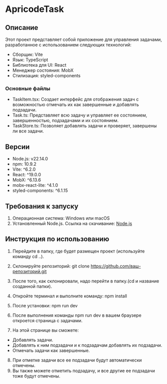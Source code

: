 # ApricodeTask

## Описание

Этот проект представляет собой приложение для управления задачами, разработанное с использованием следующих технологий:

- Сборщик: Vite
- Язык: TypeScript
- Библиотека для UI: React
- Менеджер состояния: MobX
- Стилизация: styled-components

### Основные файлы

- TaskItem.tsx: Создает интерфейс для отображения задач с возможностью отмечать их как завершенные и добавлять подзадачи.
- Task.ts: Представляет всю задачу и управляет ее состоянием, завершенностью, подзадачами и их состоянием.
- TaskStore.ts: Позволяет добавлять задачи и проверяет, завершены ли все задачи.

## Версии

- Node.js: v22.14.0
- npm: 10.9.2
- Vite: ^6.2.0
- React: ^19.0.0
- MobX: ^6.13.6
- mobx-react-lite: ^4.1.0
- styled-components: ^6.1.15

## Требования к запуску

1. Операционная система: Windows или macOS
2. Установленный Node.js. Ссылка на скачивание: [Node.js](https://nodejs.org/en/download)

## Инструкция по использованию

1. Перейдите в папку, где будет размещен проект (используйте команду cd ..).
2. Склонируйте репозиторий:
   git clone https://github.com/ваш-репозиторий.git

3. После того, как склонировали, надо перейти в папку.(cd и название созданной папки).
4. Откройте терминал и выполните команду:
   npm install
5. После установки:
   npm run dev
6. После выполнения команды npm run dev в вашем браузере откроется страница с задачами.
7. На этой странице вы сможете:

- Добавлять задачи.
- Добавлять к ним подзадачи и к подзадачам добавлять их подзадачи.
- Отмечать задачи как завершенные.

8. При отметке задачи все ее подзадачи будут автоматически отмечены.
9. Вы также можете отметить подзадачу, и все другие ее подзадачи тоже будут отмечены.
